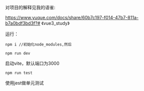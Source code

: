 对项目的解释见我的语雀:

https://www.yuque.com/docs/share/60b7c197-f014-47b7-811a-b7a0bdf3bd3f?# 《vue3_study》

运行：
```
npm i //初始化node_modules,然后

npm run dev 
```
启动vite，默认端口为3000

```
npm run test 
```
使用jest做单元测试

